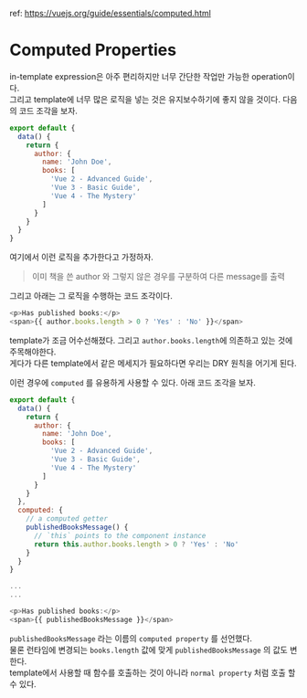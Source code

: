 ref: https://vuejs.org/guide/essentials/computed.html

# Computed Properties
in-template expression은 아주 편리하지만 너무 간단한 작업만 가능한 operation이다.  
그리고 template에 너무 많은 로직을 넣는 것은 유지보수하기에 좋지 않을 것이다. 다음의 코드 조각을 보자.  
```js
export default {
  data() {
    return {
      author: {
        name: 'John Doe',
        books: [
          'Vue 2 - Advanced Guide',
          'Vue 3 - Basic Guide',
          'Vue 4 - The Mystery'
        ]
      }
    }
  }
}
```
여기에서 이런 로직을 추가한다고 가정하자. 

> 이미 책을 쓴 author 와 그렇지 않은 경우를 구분하여 다른 message를 출력

그리고 아래는 그 로직을 수행하는 코드 조각이다.
```js
<p>Has published books:</p>
<span>{{ author.books.length > 0 ? 'Yes' : 'No' }}</span>
```

template가 조금 어수선해졌다. 그리고 `author.books.length`에 의존하고 있는 것에 주목해야한다.  
게다가 다른 template에서 같은 메세지가 필요하다면 우리는 DRY 원칙을 어기게 된다.

이런 경우에 `computed` 를 유용하게 사용할 수 있다. 아래 코드 조각을 보자.

```js
export default {
  data() {
    return {
      author: {
        name: 'John Doe',
        books: [
          'Vue 2 - Advanced Guide',
          'Vue 3 - Basic Guide',
          'Vue 4 - The Mystery'
        ]
      }
    }
  },
  computed: {
    // a computed getter
    publishedBooksMessage() {
      // `this` points to the component instance
      return this.author.books.length > 0 ? 'Yes' : 'No'
    }
  }
}

...
...

<p>Has published books:</p>
<span>{{ publishedBooksMessage }}</span>
```

`publishedBooksMessage` 라는 이름의 `computed property` 를 선언했다.  
물론 런타임에 변경되는 `books.length` 값에 맞게 `publishedBooksMessage` 의 값도 변한다.  
template에서 사용할 때 함수를 호출하는 것이 아니라 `normal property` 처럼 호출 할 수 있다.  

